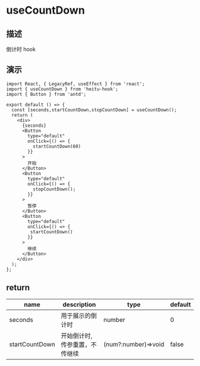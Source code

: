 # useCountDown

## 描述

倒计时 hook

## 演示

<!-- <code src="./demo.tsx" description="demo 描述"></code> -->

```tsx
import React, { LegacyRef, useEffect } from 'react';
import { useCountDown } from 'heitu-hook';
import { Button } from 'antd';

export default () => {
  const [seconds,startCountDown,stopCountDown] = useCountDown();
  return (
    <div>
      {seconds}
      <Button
        type="default"
        onClick={() => {
          startCountDown(60)
        }}
      >
        开始
      </Button>
      <Button
        type="default"
        onClick={() => {
          stopCountDown();
        }}
      >
        暂停
      </Button>
      <Button
        type="default"
        onClick={() => {
         startCountDown()
        }}
      >
        继续
      </Button>
    </div>
  );
};
```



## return

| name    | description      | type    | default |
| ------- | ---------------- | ------- | ------- |
| seconds | 用于展示的倒计时 | number  | 0       |
| startCountDown  | 开始倒计时,传参重置，不传继续 | (num?:number)=>void | false   |

